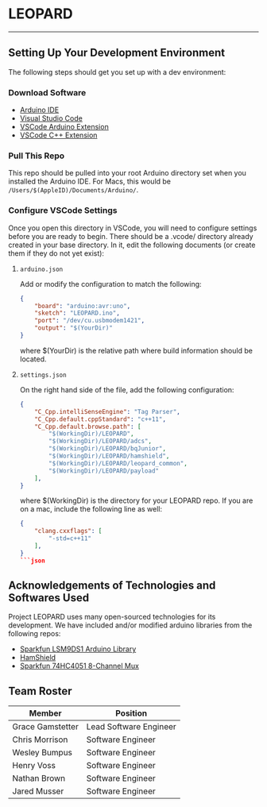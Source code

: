 
# LEOPARD

---

## Setting Up Your Development Environment

The following steps should get you set up with a dev environment:

### Download Software

* [Arduino IDE](https://www.arduino.cc/en/Main/Software?)
* [Visual Studio Code](https://code.visualstudio.com/download)
* [VSCode Arduino Extension](https://marketplace.visualstudio.com/items?itemName=vsciot-vscode.vscode-arduino)
* [VSCode C++ Extension](https://code.visualstudio.com/docs/languages/cpp)

### Pull This Repo

This repo should be pulled into your root Arduino directory set when you installed the Arduino IDE. For Macs, this would be `/Users/$(AppleID)/Documents/Arduino/`.

### Configure VSCode Settings

Once you open this directory in VSCode, you will need to configure settings before you are ready to begin. There should be a .vcode/ directory already created in your base directory. In it, edit the following documents (or create them if they do not yet exist):

1. `arduino.json`

    Add or modify the configuration to match the following:

    ```json
    {
        "board": "arduino:avr:uno",
        "sketch": "LEOPARD.ino",
        "port": "/dev/cu.usbmodem1421",
        "output": "$(YourDir)"
    }
    ```

   where $(YourDir) is the relative path where build information should be located.

2. `settings.json`

    On the right hand side of the file, add the following configuration:

    ```json
    {
        "C_Cpp.intelliSenseEngine": "Tag Parser",
        "C_Cpp.default.cppStandard": "c++11",
        "C_Cpp.default.browse.path": [
            "$(WorkingDir)/LEOPARD",
            "$(WorkingDir)/LEOPARD/adcs",
            "$(WorkingDir)/LEOPARD/bqJunior",
            "$(WorkingDir)/LEOPARD/hamshield",
            "$(WorkingDir)/LEOPARD/leopard_common",
            "$(WorkingDir)/LEOPARD/payload"
        ],
    }
    ```

    where $(WorkingDir) is the directory for your LEOPARD repo.
    If you are on a mac, include the following line as well:

    ```json
    {
        "clang.cxxflags": [
            "-std=c++11"
        ],
    }
    ```json

## Acknowledgements of Technologies and Softwares Used

Project LEOPARD uses many open-sourced technologies for its development. We have included and/or modified arduino libraries from the following repos:

* [Sparkfun LSM9DS1 Arduino Library](https://github.com/sparkfun/SparkFun_LSM9DS1_Arduino_Library)
* [HamShield](https://github.com/EnhancedRadioDevices/HamShield)
* [Sparkfun 74HC4051 8-Channel Mux](https://github.com/sparkfun/74HC4051_8-Channel_Mux_Breakout)

## Team Roster

| Member | Position |
| --- | --- |
| Grace Gamstetter | Lead Software Engineer |
| Chris Morrison | Software Engineer |
| Wesley Bumpus | Software Engineer |
| Henry Voss | Software Engineer |
| Nathan Brown | Software Engineer |
| Jared Musser | Software Engineer |
